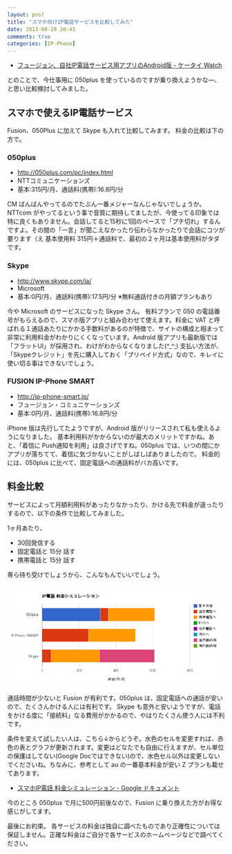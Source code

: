 ```yaml
---
layout: post
title: "スマホ向けIP電話サービスを比較してみた"
date: 2013-08-20 20:43
comments: true
categories: [IP-Phone]
---
```

* [フュージョン、自社IP電話サービス用アプリのAndroid版 - ケータイ Watch](http://k-tai.impress.co.jp/docs/news/20130820_611766.html)

とのことで、今仕事用に 050plus を使っているのですが乗り換えようかな―、と思い比較検討してみました。
<!--more-->
## スマホで使えるIP電話サービス

Fusion、050Plus に加えて Skype も入れて比較してみます。
料金の比較は下の方で。

### 050plus

* http://050plus.com/pc/index.html
* NTTコミュニケーションズ
* 基本:315円/月、通話料(携帯):16.8円/分

CM ばんばんやってるのでたぶん一番メジャーなんじゃないでしょうか。
NTTcom がやってるという事で音質に期待してましたが、今使ってる印象では特に良くもありません。会話してると15秒に1回のペースで「プチ切れ」するんですよ。その間の「一言」が聞こえなかったり伝わらなかったりで会話にコツが要ります（え
基本使用料 315円＋通話料で、最初の２ヶ月は基本使用料がタダです。

### Skype

* http://www.skype.com/ja/
* Microsoft
* 基本:0円/月、通話料(携帯):17.5円/分 ※無料通話付きの月額プランもあり


今や Microsoft のサービスになった Skype さん。
有料プランで 050 の電話番号がもらえるので、スマホ版アプリと組み合わせて使えます。料金に VAT と呼ばれる１通話あたりにかかる手数料があるのが特徴で、サイトの構成と相まって非常に利用料金がわかりにくくなっています。Android 版アプリも最新版では「フラットUI」が採用され、わけがわからなくなりました(^_^;)
支払い方法が、「Skypeクレジット」を先に購入しておく「プリペイド方式」なので、キレイに使い切る事はできないでしょう。

### FUSION IP-Phone SMART

* http://ip-phone-smart.jp/
* フュージョン・コミュニケーションズ
* 基本:0円/月、通話料(携帯):16.8円/分

iPhone 版は先行してたようですが、Android 版がリリースされて私も使えるようになりました。
基本利用料がかからないのが最大のメリットですかね。あと、「着信に Push通知を利用」は良さげですね。050plus では、いつの間にかアプリが落ちてて、着信に気づかないことがしばしばありましたので。
料金的には、050plus に比べて、固定電話への通話料がバカ高いです。

## 料金比較

サービスによって月額利用料があったりなかったり、かける先で料金が違ったりするので、以下の条件で比較してみました。

1ヶ月あたり、

* 30回発信する
* 固定電話と 15分 話す
* 携帯電話と 15分 話す

専ら待ち受けでしょうから、こんなもんでいいでしょう。

![img](/assets/images/posts/comparision_ip_phone_services_01.png)

通話時間が少ないと Fusion が有利です。050plus は、固定電話への通話が安いので、たくさんかける人には有利です。
Skype も意外と安いようですが、電話をかける度に「接続料」なる費用がかかるので、やはりたくさん使う人には不利です。

条件を変えて試したい人は、こちら↓からどうぞ。水色のセルを変更すれば、赤色の表とグラフが更新されます。変更はどなたでも自由に行えますが、セル単位の保護はしてない(Google Docではできない)ので、水色セル以外は変更しないでくださいね。ちなみに、参考として au の一番基本料金が安い Z プランも載せてあります。

* [スマホIP電話 料金シミュレーション - Google ドキュメント](https://docs.google.com/spreadsheet/ccc?key=0AsXQVtRWN2mWdGFjS2s2d3ZKb1Jzbi16Z2hWVXduTVE#gid=0)

今のところ 050plus で月に500円前後なので、Fusion に乗り換えた方がお得な感じがしてます。

最後にお約束。
各サービスの料金は独自に調べたものであり正確性については保証しません。正確な料金はご自分で各サービスのホームページなどで調べてください。